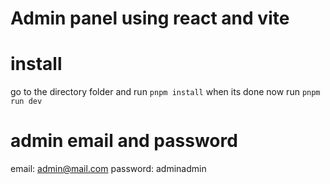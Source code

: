 # Admin panel using react and vite

# install

go to the directory folder and run `pnpm install`
when its done now run `pnpm run dev`

# admin email and password

email: admin@mail.com
password: adminadmin
